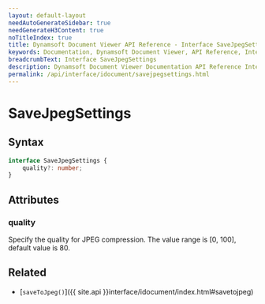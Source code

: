 ```yaml
---
layout: default-layout
needAutoGenerateSidebar: true
needGenerateH3Content: true
noTitleIndex: true
title: Dynamsoft Document Viewer API Reference - Interface SaveJpegSettings
keywords: Documentation, Dynamsoft Document Viewer, API Reference, Interface SaveJpegSettings
breadcrumbText: Interface SaveJpegSettings
description: Dynamsoft Document Viewer Documentation API Reference Interface SaveJpegSettings Page
permalink: /api/interface/idocument/savejpegsettings.html
---
```


# SaveJpegSettings

## Syntax

```typescript
interface SaveJpegSettings {
    quality?: number; 
}
```

## Attributes

### quality

Specify the quality for JPEG compression. The value range is [0, 100], default value is 80.

## Related

- [`saveToJpeg()`]({{ site.api }}interface/idocument/index.html#savetojpeg)